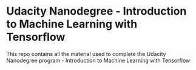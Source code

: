 # Udacity Nanodegree - Introduction to Machine Learning with Tensorflow
This repo contains all the material used to complete the Udacity Nanodegree program - Introduction to Machine Learning with Tensorflow
